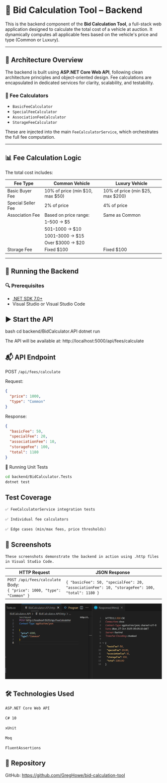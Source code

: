 # 🧾 Bid Calculation Tool – Backend

This is the backend component of the **Bid Calculation Tool**, a full-stack web application designed to calculate the total cost of a vehicle at auction. It dynamically computes all applicable fees based on the vehicle's price and type (Common or Luxury).

---

## 🧱 Architecture Overview

The backend is built using **ASP.NET Core Web API**, following clean architecture principles and object-oriented design. Fee calculations are encapsulated in dedicated services for clarity, scalability, and testability.

### 🔧 Fee Calculators

- `BasicFeeCalculator`
- `SpecialFeeCalculator`
- `AssociationFeeCalculator`
- `StorageFeeCalculator`

These are injected into the main `FeeCalculatorService`, which orchestrates the full fee computation.

---

## 📊 Fee Calculation Logic

The total cost includes:

| Fee Type           | Common Vehicle                     | Luxury Vehicle                     |
|--------------------|-------------------------------------|-------------------------------------|
| Basic Buyer Fee    | 10% of price (min $10, max $50)     | 10% of price (min $25, max $200)    |
| Special Seller Fee | 2% of price                         | 4% of price                         |
| Association Fee    | Based on price range:               | Same as Common                      |
|                    | $1–$500 → $5                        |                                     |
|                    | $501–$1000 → $10                    |                                     |
|                    | $1001–$3000 → $15                   |                                     |
|                    | Over $3000 → $20                    |                                     |
| Storage Fee        | Fixed $100                          | Fixed $100                          |

---

## 🚀 Running the Backend

### 🔍 Prerequisites

- [.NET SDK 7.0+](https://dotnet.microsoft.com/download)
- Visual Studio or Visual Studio Code

## ▶️ Start the API

bash
cd backend/BidCalculator.API
dotnet run



The API will be available at: 
http://localhost:5000/api/fees/calculate

## 📬 API Endpoint

POST `/api/fees/calculate`

Request:

```json
{
  "price": 1000,
  "type": "Common"
}
```

Response:
```json
{
  "basicFee": 50,
  "specialFee": 20,
  "associationFee": 10,
  "storageFee": 100,
  "total": 1180
}
```

🧪 Running Unit Tests
```bash
cd backend/BidCalculator.Tests
dotnet test
```

## Test Coverage

    ✅ FeeCalculatorService integration tests

    ✅ Individual fee calculators

    ✅ Edge cases (min/max fees, price thresholds)


## 📸 Screenshots

    These screenshots demonstrate the backend in action using .http files in Visual Studio Code.

| HTTP Request | JSON Response |
|--------------|---------------|
| `POST /api/fees/calculate`<br>Body:<br>`{ "price": 1000, "type": "Common" }` | `{ "basicFee": 50, "specialFee": 20, "associationFee": 10, "storageFee": 100, "total": 1180 }` |

![HttpTesting](../screenshots/backendRunHTTP.png)

## 🛠 Technologies Used

    ASP.NET Core Web API

    C# 10

    xUnit

    Moq

    FluentAssertions


## 📁 Repository

GitHub: 
    https://github.com/GregHowe/bid-calculation-tool

